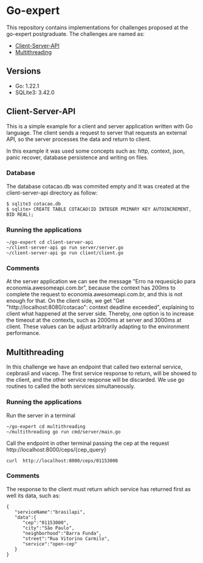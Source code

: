 # Go-expert

This repository contains implementations for challenges proposed at the go-expert postgraduate. The challenges are named as:

- [Client-Server-API](#client-server-api)
- [Multithreading](#multithreading)

## Versions

- Go: 1.22.1
- SQLite3: 3.42.0

## Client-Server-API

This is a simple example for a client and server application written with Go language. The client sends a request to server that requests an external API, so the server processes the data and return to client.

In this example it was used some concepts such as: http, context, json, panic recover, database persistence and writing on files.

### Database

The database cotacao.db was commited empty and It was created at the client-server-api directory as follow:

```
$ sqlite3 cotacao.db
$ sqlite> CREATE TABLE COTACAO(ID INTEGER PRIMARY KEY AUTOINCREMENT, BID REAL);
```

### Running the applications

```
~/go-expert cd client-server-api
~/client-server-api go run server/server.go
~/client-server-api go run client/client.go
```

### Comments

At the server application we can see the message "Erro na requesição para economia.awesomeapi.com.br", because the context has 200ms to complete the request to economia.awesomeapi.com.br, and this is not enough for that. On the client side, we get "Get "http://localhost:8080/cotacao": context deadline exceeded", explaining to client what happened at the server side.
Thereby, one option is to increase the timeout at the contexts, such as 2000ms at server and 3000ms at client. These values can be adjust arbitrarily adapting to the environment performance.

## Multithreading

In this challenge we have an endpoint that called two external service, cepbrasil and viacep. The first service response to return, will be showed to the client, and the other service response will be discarded. We use go routines to called the both services simultaneously.

### Running the applications

Run the server in a terminal

```
~/go-expert cd multithreading
~/multithreading go run cmd/server/main.go
```

Call the endpoint in other terminal passing the cep at the request http://localhost:8000/ceps/{cep_query}

```
curl  http://localhost:8000/ceps/01153000
```

### Comments

The response to the client must return which service has returned first as well its data, such as:

```
{
   "serviceName":"brasilapi",
   "data":{
      "cep":"01153000",
      "city":"São Paulo",
      "neighborhood":"Barra Funda",
      "street":"Rua Vitorino Carmilo",
      "service":"open-cep"
   }
}
```
